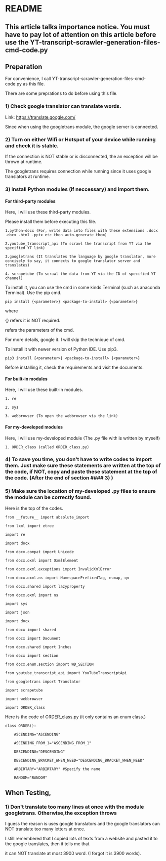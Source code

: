 # README
## This article talks importance notice. You must have to pay lot of attention on this article before use the YT-transcript-scrawler-generation-files-cmd-code.py
## Preparation
For convenience, I call YT-transcript-scrawler-generation-files-cmd-code.py as this file.

There are some preprations to do before using this file.

### 1) Check google translator can translate words.

Link:
https://translate.google.com/

Since when using the googletrans module, the google server is connected.

### 2) Turn on either Wifi or Hotspot of your device while running and check it is stable.

If the connection is NOT stable or is disconnected, the an exception will be thrown at runtime.

The googletrans requires connection while running since it uses google translators at runtime.

### 3) install Python modules (if neccessary) and import them.

#### For third-party modules

Here, I will use these third-party modules. 

Please install them before executing this file.

    1.python-docx (For, write data into files with these extensions .docx .docx .html .pptx etc then auto-generate them)

    2.youtube_transcript_api (To scrawl the transcript from YT via the specified YT link)

    3.googletrans (It translates the language by google translator, more concisely to say, it connects to google translator server and translates)

    4. scrapetube (To scrawl the data from YT via the ID of specified YT channel)

To install it, you can use the cmd in some kinds Terminal (such as anaconda Terminal). Use the pip cmd.
  
    pip install {<parameter>} <package-to-install> {<parameter>}

where 
  
  {} refers it is NOT required.
  
  <parameter> refers the parameters of the cmd.
    
  For more details, google it. I will skip the technique of cmd.

To install it with newer version of Python IDE. Use pip3.
    
    pip3 install {<parameter>} <package-to-install> {<parameter>}
  
Before installing it, check the requirements and visit the documents.

#### For built-in modules
    
Here, I will use these built-in modules. 
    
    1. re
    
    2. sys
    
    3. webbrowser (To open the webbrowser via the link)
    
#### For my-developed modules
    
Here, I will use my-developed module (The .py file with is written by myself)
    
    1. ORDER_class (called ORDER_class.py)

    
### 4) To save you time, you don't have to write codes to import them. Just make sure these statements are written at the top of the code, if NOT, copy and paste these statement at the top of the code. (After the end of section #### 3) )
    
### 5) Make sure the location of my-developed .py files to ensure the module can be correctly found.

Here is the top of the codes.
    
    from __future__ import absolute_import

    from lxml import etree

    import re

    import docx

    from docx.compat import Unicode
    
    from docx.oxml import OxmlElement
    
    from docx.oxml.exceptions import InvalidXmlError
    
    from docx.oxml.ns import NamespacePrefixedTag, nsmap, qn
    
    from docx.shared import lazyproperty

    from docx.oxml import ns

    import sys

    import json

    import docx

    from docx import shared

    from docx import Document

    from docx.shared import Inches

    from docx import section

    from docx.enum.section import WD_SECTION

    from youtube_transcript_api import YouTubeTranscriptApi

    from googletrans import Translator

    import scrapetube

    import webbrowser

    import ORDER_class

 Here is the code of ORDER_class.py (it only contains an enum class.)
    
    class ORDER():
    
        ASCENDING="ASCENDING"
    
        ASCENDING_FROM_1="ASCENDING_FROM_1"
    
        DESCENDING="DESCENDING" 
    
        DESCENDING_BRACKET_WHEN_NEED="DESCENDING_BRACKET_WHEN_NEED"
    
        ARBIRTARY="ARBIRTARY" #Specify the name
    
        RANDOM="RANDOM"
    
## When Testing,
### 1) Don't translate too many lines at once with the module googletrans. Otherwise,the exception throws
    
I guess the reason is uses google translators and the google translators can NOT translate too many letters at once.
    
I still remembered that I copied lots of texts from a website and pasted it to the google translates, then it tells me that 
    
it can NOT translate at most 3900 word. (I forgot it is 3900 words).
    

